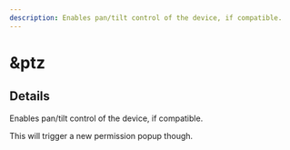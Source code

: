 ```yaml
---
description: Enables pan/tilt control of the device, if compatible.
---
```


# \&ptz

## Details

Enables pan/tilt control of the device, if compatible.

This will trigger a new permission popup though.
